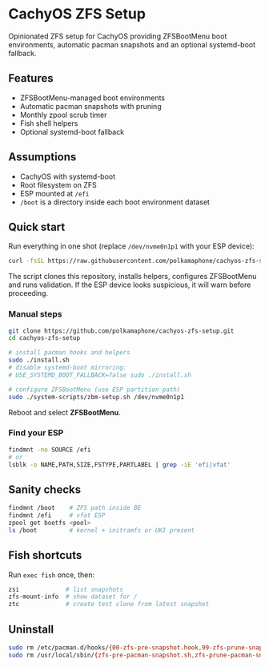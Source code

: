 # CachyOS ZFS Setup

Opinionated ZFS setup for CachyOS providing ZFSBootMenu boot environments, automatic pacman snapshots and an optional systemd-boot fallback.

## Features
- ZFSBootMenu-managed boot environments
- Automatic pacman snapshots with pruning
- Monthly zpool scrub timer
- Fish shell helpers
- Optional systemd-boot fallback

## Assumptions
- CachyOS with systemd-boot
- Root filesystem on ZFS
- ESP mounted at `/efi`
- `/boot` is a directory inside each boot environment dataset

## Quick start
Run everything in one shot (replace `/dev/nvme0n1p1` with your ESP device):
```bash
curl -fsSL https://raw.githubusercontent.com/polkamaphone/cachyos-zfs-setup/main/all-in-one.sh | sudo bash -s -- /dev/nvme0n1p1
```
The script clones this repository, installs helpers, configures ZFSBootMenu and runs validation. If the ESP device looks suspicious, it will warn before proceeding.

### Manual steps
```bash
git clone https://github.com/polkamaphone/cachyos-zfs-setup.git
cd cachyos-zfs-setup

# install pacman hooks and helpers
sudo ./install.sh
# disable systemd-boot mirroring:
# USE_SYSTEMD_BOOT_FALLBACK=false sudo ./install.sh

# configure ZFSBootMenu (use ESP partition path)
sudo ./system-scripts/zbm-setup.sh /dev/nvme0n1p1
```
Reboot and select **ZFSBootMenu**.

### Find your ESP
```bash
findmnt -no SOURCE /efi
# or
lsblk -o NAME,PATH,SIZE,FSTYPE,PARTLABEL | grep -iE 'efi|vfat'
```

## Sanity checks
```bash
findmnt /boot    # ZFS path inside BE
findmnt /efi     # vfat ESP
zpool get bootfs <pool>
ls /boot         # kernel + initramfs or UKI present
```

## Fish shortcuts
Run `exec fish` once, then:
```bash
zsi             # list snapshots
zfs-mount-info  # show dataset for /
ztc             # create test clone from latest snapshot
```

## Uninstall
```bash
sudo rm /etc/pacman.d/hooks/{00-zfs-pre-snapshot.hook,99-zfs-prune-snapshots.hook,90-generate-zbm.hook,10-copy-kernel-to-esp.hook} 2>/dev/null
sudo rm /usr/local/sbin/{zfs-pre-pacman-snapshot.sh,zfs-prune-pacman-snapshots.sh,copy-kernel-to-esp.sh} 2>/dev/null
```
